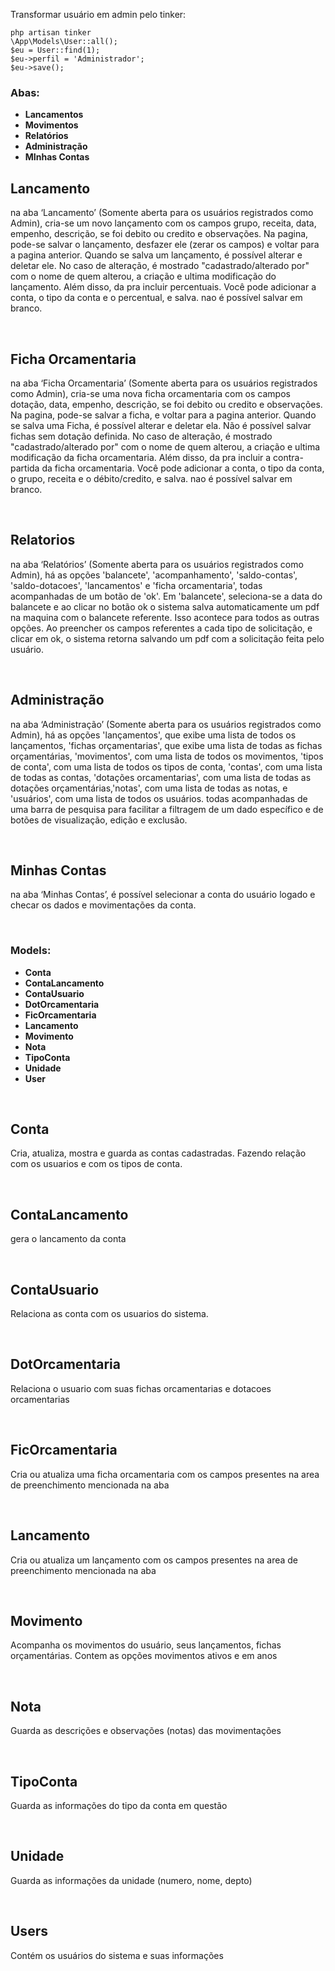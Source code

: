 Transformar usuário em admin pelo tinker:

    php artisan tinker
    \App\Models\User::all();
    $eu = User::find(1);
    $eu->perfil = 'Administrador';
    $eu->save();

 ### Abas:
- <b>Lancamentos</b>
- <b>Movimentos</b>
- <b>Relatórios</b>
- <b>Administração</b>
- <b>MInhas Contas</b>

## Lancamento
<p> na aba ‘Lancamento’ (Somente aberta para os usuários registrados como Admin), cria-se um novo lançamento com os campos grupo, receita, data, empenho, descrição, se foi debito ou credito e observações. Na pagina, pode-se salvar o lançamento, desfazer ele (zerar os campos) e voltar para a pagina anterior. Quando se salva um lançamento, é possível alterar e deletar ele. No caso de alteração, é mostrado "cadastrado/alterado por" com o nome de quem alterou, a criação e ultima modificação do lançamento. Além disso, da pra incluir percentuais. Você pode adicionar a conta, o tipo da conta e o percentual, e salva. nao é possível salvar em branco.</p>
<br>

## Ficha Orcamentaria
<p> na aba ‘Ficha Orcamentaria’ (Somente aberta para os usuários registrados como Admin), cria-se uma nova ficha orcamentaria com os campos dotação, data, empenho, descrição, se foi debito ou credito e observações. Na pagina, pode-se salvar a ficha, e voltar para a pagina anterior. Quando se salva uma Ficha, é possível alterar e deletar ela. Não é possível salvar fichas sem dotação definida. No caso de alteração, é mostrado "cadastrado/alterado por" com o nome de quem alterou, a criação e ultima modificação da ficha orcamentaria. Além disso, da pra incluir a contra-partida da ficha orcamentaria. Você pode adicionar a conta, o tipo da conta, o grupo, receita e o débito/credito, e salva. nao é possível salvar em branco.</p>
<br>
  
## Relatorios
<p> na aba ‘Relatórios’ (Somente aberta para os usuários registrados como Admin), há as opções 'balancete', 'acompanhamento', 'saldo-contas', 'saldo-dotacoes', 'lancamentos' e 'ficha orcamentaria', todas acompanhadas de um botão de 'ok'. Em 'balancete', seleciona-se a data do balancete e ao clicar no botão ok o sistema salva automaticamente um pdf na maquina com o balancete referente. Isso acontece para todos as outras opções. Ao preencher os campos referentes a cada tipo de solicitação, e clicar em ok, o sistema retorna salvando um pdf com a solicitação feita pelo usuário. </p>
<br>

## Administração
<p> na aba ‘Administração’ (Somente aberta para os usuários registrados como Admin), há as opções 'lançamentos', que exibe uma lista de todos os lançamentos, 'fichas orçamentarias', que exibe uma lista de todas as fichas orçamentárias, 'movimentos', com uma lista de todos os movimentos, 'tipos de conta', com uma lista de todos os tipos de conta, 'contas', com uma lista de todas as contas, 'dotações orcamentarias', com uma lista de todas as dotações orçamentárias,'notas', com uma lista de todas as notas, e 'usuários', com uma lista de todos os usuários. todas acompanhadas de uma barra de pesquisa para facilitar a filtragem de um dado específico e de botões de visualização, edição e exclusão.</p>
<br>

## Minhas Contas
<p> na aba ‘Minhas Contas’, é possível selecionar a conta do usuário logado e checar os dados e movimentações da conta.</p>
<br>

### Models:

- <b>Conta</b>
- <b>ContaLancamento</b>
- <b>ContaUsuario</b>
- <b>DotOrcamentaria</b>
- <b>FicOrcamentaria</b>
- <b>Lancamento</b>
- <b>Movimento</b>
- <b>Nota</b>
- <b>TipoConta</b>
- <b>Unidade</b>
- <b>User</b>
<br>

## Conta
<p> Cria, atualiza, mostra e guarda as contas cadastradas. Fazendo relação com os usuarios e com os tipos de conta.</p>
<br>

## ContaLancamento
<p> gera o lancamento da conta</p>
<br>

## ContaUsuario
<p> Relaciona as conta com os usuarios do sistema.</p>
<br>

## DotOrcamentaria
<p> Relaciona o usuario com suas fichas orcamentarias e dotacoes orcamentarias</p>
<br>

## FicOrcamentaria
<p> Cria ou atualiza uma ficha orcamentaria com os campos presentes na area de preenchimento mencionada na aba</p>
<br>

## Lancamento
<p> Cria ou atualiza um lançamento com os campos presentes na area de preenchimento mencionada na aba</p>
<br>

## Movimento
<p> Acompanha os movimentos do usuário, seus lançamentos, fichas orçamentárias. Contem as opções movimentos ativos e em anos</p>
<br>

## Nota
<p> Guarda as descrições e observações (notas) das movimentações</p>
<br>

## TipoConta
<p> Guarda as informações do tipo da conta em questão</p>
<br>

## Unidade
<p> Guarda as informações da unidade (numero, nome, depto)</p>
<br>

## Users
<p> Contém os usuários do sistema e suas informações</p>
<br>

